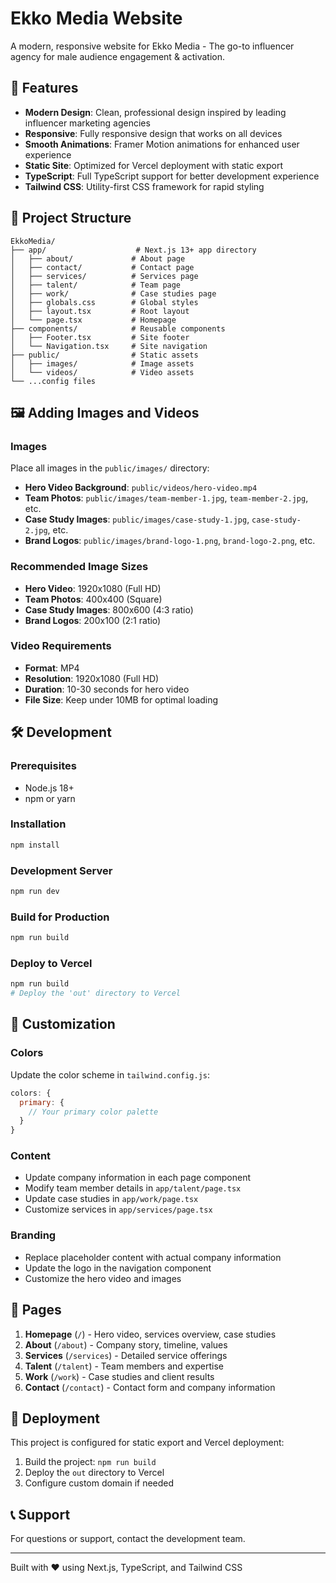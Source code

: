 # Ekko Media Website

A modern, responsive website for Ekko Media - The go-to influencer agency for male audience engagement & activation.

## 🚀 Features

- **Modern Design**: Clean, professional design inspired by leading influencer marketing agencies
- **Responsive**: Fully responsive design that works on all devices
- **Smooth Animations**: Framer Motion animations for enhanced user experience
- **Static Site**: Optimized for Vercel deployment with static export
- **TypeScript**: Full TypeScript support for better development experience
- **Tailwind CSS**: Utility-first CSS framework for rapid styling

## 📁 Project Structure

```
EkkoMedia/
├── app/                    # Next.js 13+ app directory
│   ├── about/             # About page
│   ├── contact/           # Contact page
│   ├── services/          # Services page
│   ├── talent/            # Team page
│   ├── work/              # Case studies page
│   ├── globals.css        # Global styles
│   ├── layout.tsx         # Root layout
│   └── page.tsx           # Homepage
├── components/            # Reusable components
│   ├── Footer.tsx         # Site footer
│   └── Navigation.tsx     # Site navigation
├── public/                # Static assets
│   ├── images/            # Image assets
│   └── videos/            # Video assets
└── ...config files
```

## 🖼️ Adding Images and Videos

### Images

Place all images in the `public/images/` directory:

- **Hero Video Background**: `public/videos/hero-video.mp4`
- **Team Photos**: `public/images/team-member-1.jpg`, `team-member-2.jpg`, etc.
- **Case Study Images**: `public/images/case-study-1.jpg`, `case-study-2.jpg`, etc.
- **Brand Logos**: `public/images/brand-logo-1.png`, `brand-logo-2.png`, etc.

### Recommended Image Sizes

- **Hero Video**: 1920x1080 (Full HD)
- **Team Photos**: 400x400 (Square)
- **Case Study Images**: 800x600 (4:3 ratio)
- **Brand Logos**: 200x100 (2:1 ratio)

### Video Requirements

- **Format**: MP4
- **Resolution**: 1920x1080 (Full HD)
- **Duration**: 10-30 seconds for hero video
- **File Size**: Keep under 10MB for optimal loading

## 🛠️ Development

### Prerequisites

- Node.js 18+
- npm or yarn

### Installation

```bash
npm install
```

### Development Server

```bash
npm run dev
```

### Build for Production

```bash
npm run build
```

### Deploy to Vercel

```bash
npm run build
# Deploy the 'out' directory to Vercel
```

## 🎨 Customization

### Colors

Update the color scheme in `tailwind.config.js`:

```javascript
colors: {
  primary: {
    // Your primary color palette
  }
}
```

### Content

- Update company information in each page component
- Modify team member details in `app/talent/page.tsx`
- Update case studies in `app/work/page.tsx`
- Customize services in `app/services/page.tsx`

### Branding

- Replace placeholder content with actual company information
- Update the logo in the navigation component
- Customize the hero video and images

## 📱 Pages

1. **Homepage** (`/`) - Hero video, services overview, case studies
2. **About** (`/about`) - Company story, timeline, values
3. **Services** (`/services`) - Detailed service offerings
4. **Talent** (`/talent`) - Team members and expertise
5. **Work** (`/work`) - Case studies and client results
6. **Contact** (`/contact`) - Contact form and company information

## 🚀 Deployment

This project is configured for static export and Vercel deployment:

1. Build the project: `npm run build`
2. Deploy the `out` directory to Vercel
3. Configure custom domain if needed

## 📞 Support

For questions or support, contact the development team.

---

Built with ❤️ using Next.js, TypeScript, and Tailwind CSS
